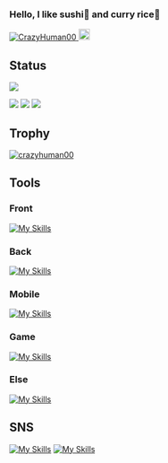 ### Hello, I like sushi🍣 and curry rice🍛
 <p>
   <a href="https://github.com/CrazyHuman00/CrazyHuman00/">
     <img src="https://komarev.com/ghpvc/?username=CrazyHuman00" alt="CrazyHuman00" />
   </a>
   <a href="https://github.com/CrazyHuman00">
     <img height="20" src="https://img.shields.io/github/followers/CrazyHuman00?label=follow&logo=github&style=flat" />
   </a>
 </p>
 
## Status

![](http://github-profile-summary-cards.vercel.app/api/cards/profile-details?username=CrazyHuman00&theme=radical)

![](http://github-profile-summary-cards.vercel.app/api/cards/most-commit-language?username=CrazyHuman00&theme=radical)
![](http://github-profile-summary-cards.vercel.app/api/cards/repos-per-language?username=CrazyHuman00&theme=radical)
![](https://github-readme-stats.vercel.app/api?username=CrazyHuman00&show_icons=true&theme=radical)


## Trophy
<p align="left"> <a href="https://github.com/ryo-ma/github-profile-trophy"><img src="https://github-profile-trophy.vercel.app/?username=crazyhuman00" alt="crazyhuman00" /></a> </p>

## Tools
### Front
[![My Skills](https://skillicons.dev/icons?i=html,css,js&theme=light)](https://skillicons.dev)

### Back
[![My Skills](https://skillicons.dev/icons?i=py,java,flask,fastapi&theme=light)](https://skillicons.dev)

### Mobile
[![My Skills](https://skillicons.dev/icons?i=flutter,dart&theme=light)](https://skillicons.dev)

### Game
[![My Skills](https://skillicons.dev/icons?i=unity,cs,c,&theme=light)](https://skillicons.dev)

### Else
[![My Skills](https://skillicons.dev/icons?i=git,github,githubactions,arduino,blender,figma,opencv,raspberrypi,matlab&theme=light)](https://skillicons.dev)

## SNS
[![My Skills](https://skillicons.dev/icons?i=twitter&theme=light)](https://twitter.com/asakurashi01)
[![My Skills](https://skillicons.dev/icons?i=instagram&theme=light)](https://www.instagram.com/heliumcon/)

